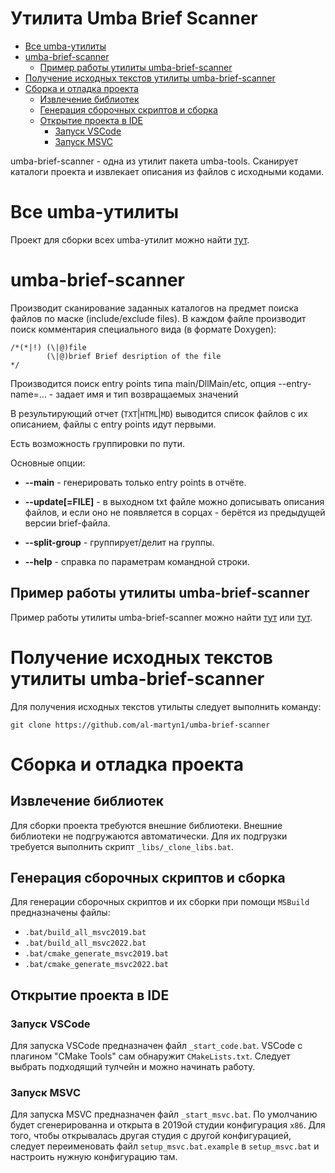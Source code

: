 # Утилита Umba Brief Scanner

  - [Все umba-утилиты](#user-content-все-umba-утилиты)
  - [umba-brief-scanner](#user-content-umba-brief-scanner)
    - [Пример работы утилиты umba-brief-scanner](#user-content-пример-работы-утилиты-umba-brief-scanner)
  - [Получение исходных текстов утилиты umba-brief-scanner](#user-content-получение-исходных-текстов-утилиты-umba-brief-scanner)
  - [Сборка и отладка проекта](#user-content-сборка-и-отладка-проекта)
    - [Извлечение библиотек](#user-content-извлечение-библиотек)
    - [Генерация сборочных скриптов и сборка](#user-content-генерация-сборочных-скриптов-и-сборка)
    - [Открытие проекта в IDE](#user-content-открытие-проекта-в-ide)
      - [Запуск VSCode](#user-content-запуск-vscode)
      - [Запуск MSVC](#user-content-запуск-msvc)


umba-brief-scanner - одна из утилит пакета umba-tools. Сканирует каталоги проекта и извлекает описания из
файлов с исходными кодами.


# Все umba-утилиты

Проект для сборки всех umba-утилит можно найти [тут](https://github.com/al-martyn1/umba-tools).


# umba-brief-scanner

Производит сканирование заданных каталогов на предмет поиска файлов по маске (include/exclude files).
В каждом файле производит поиск комментария специального вида (в формате Doxygen):

```
/*(*|!) (\|@)file
        (\|@)brief Brief desription of the file
*/
```

Производится поиск entry points типа main/DllMain/etc, опция --entry-name=... - задает имя и тип возвращаемых значений

В результирующий отчет (`TXT`|`HTML`|`MD`) выводится список файлов с их описанием, файлы с entry points идут первыми.

Есть возможность группировки по пути.

Основные опции:

 - **--main** - генерировать только entry points в отчёте.

 - **--update[=FILE]** - в выходном txt файле можно дописывать описания файлов, и если оно не появляется в 
   сорцах - берётся из предыдущей версии brief-файла.

 - **--split-group** - группирует/делит на группы.

 - **--help** - справка по параметрам командной строки.


## Пример работы утилиты umba-brief-scanner

Пример работы утилиты umba-brief-scanner можно найти [тут](/doc/_sources_brief.txt) или [тут](/doc/_sources_brief.md).


# Получение исходных текстов утилиты umba-brief-scanner

Для получения исходных текстов утилыты следует выполнить команду:
```
git clone https://github.com/al-martyn1/umba-brief-scanner
```


# Сборка и отладка проекта


## Извлечение библиотек

Для сборки проекта требуются внешние библиотеки. Внешние библиотеки не подгружаются автоматически.
Для их подгрузки требуется выполнить скрипт `_libs/_clone_libs.bat`.


## Генерация сборочных скриптов и сборка

Для генерации сборочных скриптов и их сборки при помощи `MSBuild` предназначены файлы:

 - `.bat/build_all_msvc2019.bat`
 - `.bat/build_all_msvc2022.bat`
 - `.bat/cmake_generate_msvc2019.bat`
 - `.bat/cmake_generate_msvc2022.bat`


## Открытие проекта в IDE

### Запуск VSCode

Для запуска VSCode предназначен файл `_start_code.bat`. 
VSCode с плагином "CMake Tools" сам обнаружит `CMakeLists.txt`. Следует выбрать подходящий тулчейн
и можно начинать работу.


### Запуск MSVC

Для запуска MSVC предназначен файл `_start_msvc.bat`.
По умолчанию будет сгенерированна и открыта в 2019ой студии конфигурация `x86`.
Для того, чтобы открывалась другая студия с другой конфигурацией, следует
переименовать файл `setup_msvc.bat.example` в `setup_msvc.bat` и настроить нужную конфигурацию там.




